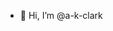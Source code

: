 - 👋 Hi, I’m @a-k-clark

<!---
a-k-clark/a-k-clark is a ✨ special ✨ repository because its `README.md` (this file) appears on your GitHub profile.
You can click the Preview link to take a look at your changes.
--->
